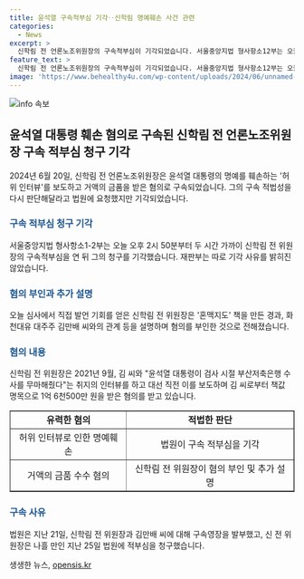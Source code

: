 ```yaml
---
title: 윤석열 구속적부심 기각‥신학림 명예훼손 사건 관련
categories:
  - News
excerpt: >
  신학림 전 언론노조위원장의 구속적부심이 기각되었습니다. 서울중앙지법 형사항소12부는 오늘 오후, 신 전 위원장의 구속적부심을 연 뒤 그의 요청을 기각했습니다. 신 전 위원장은 혼맥지도 출간과 화천대유 대주주와의 관계를 설명하며 혐의를 부인했습니다. 2021년 9월, 윤석열 대통령을 명예를 훼손하는 허위 인터뷰를 보도하고 거액의 금품을 받은 혐의를 받고 있습니다.
feature_text: >
  신학림 전 언론노조위원장의 구속적부심이 기각되었습니다. 서울중앙지법 형사항소12부는 오늘 오후, 신 전 위원장의 구속적부심을 연 뒤 그의 요청을 기각했습니다. 신 전 위원장은 혼맥지도 출간과 화천대유 대주주와의 관계를 설명하며 혐의를 부인했습니다. 2021년 9월, 윤석열 대통령을 명예를 훼손하는 허위 인터뷰를 보도하고 거액의 금품을 받은 혐의를 받고 있습니다.
image: 'https://www.behealthy4u.com/wp-content/uploads/2024/06/unnamed-file.png'
---
```


<p><img src="https://www.behealthy4u.com/wp-content/uploads/2024/06/unnamed-file.png" alt="info 속보" /></p>

<h2 data-ke-size="size26">윤석열 대통령 훼손 혐의로 구속된 신학림 전 언론노조위원장 구속 적부심 청구 기각</h2>

<p data-ke-size="size16">2024년 6월 20일, 신학림 전 언론노조위원장은 윤석열 대통령의 명예를 훼손하는 '허위 인터뷰'를 보도하고 거액의 금품을 받은 혐의로 구속되었습니다. 그의 구속 적법성을 다시 판단해달라고 법원에 요청했지만 기각되었습니다.</p>

<h3><span style="color: #1a5490;">구속 적부심 청구 기각</span></h3>

<p data-ke-size="size16">서울중앙지법 형사항소1-2부는 오늘 오후 2시 50분부터 두 시간 가까이 신학림 전 위원장의 구속적부심을 연 뒤 그의 청구를 기각했습니다. 재판부는 따로 기각 사유를 밝히진 않았습니다.</p>

<h3><span style="color: #1a5490;">혐의 부인과 추가 설명</span></h3>

<p data-ke-size="size16">오늘 심사에서 직접 발언 기회를 얻은 신학림 전 위원장은 '혼맥지도' 책을 만든 경과, 화천대유 대주주 김만배 씨와의 관계 등을 설명하며 혐의를 부인한 것으로 전해졌습니다.</p>

<h3><span style="color: #1a5490;">혐의 내용</span></h3>

<p data-ke-size="size16">신학림 전 위원장은 2021년 9월, 김 씨와 "윤석열 대통령이 검사 시절 부산저축은행 수사를 무마해줬다"는 취지의 인터뷰를 하고 대선 직전 이를 보도하며 김 씨로부터 책값 명목으로 1억 6천500만 원을 받은 혐의를 받고 있습니다.</p>

<table style="width: 100%;" border="1">
<tbody>
<tr>
<td style="text-align: center; height: 17px;"><b>유력한 혐의</b></td>
<td style="text-align: center; height: 17px;"><b>적법한 판단</b></td>
</tr>
<tr>
<td style="text-align: center; height: 17px;">허위 인터뷰로 인한 명예훼손</td>
<td style="text-align: center; height: 17px;">법원이 구속 적부심을 기각</td>
</tr>
<tr>
<td style="text-align: center; height: 17px;">거액의 금품 수수 혐의</td>
<td style="text-align: center; height: 17px;">신학림 전 위원장이 혐의 부인 및 추가 설명</td>
</tr>
</tbody>
</table>

<h3><span style="color: #1a5490;">구속 사유</span></h3>

<p data-ke-size="size16">법원은 지난 21일, 신학림 전 위원장과 김만배 씨에 대해 구속영장을 발부했고, 신 전 위원장은 나흘 만인 지난 25일 법원에 적부심을 청구했습니다.</p>
생생한 뉴스, <a href="https://opensis.kr" rel="dofollow">opensis.kr</a>


